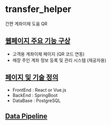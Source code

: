 # transfer_helper

간편 계좌이체 도움 QR

## [웹페이지 주요 기능 구상](./planning.md)

* 고객용 계좌이체 페이지 (QR 코드 연동)
* 매장 주인 계좌 정보 등록 및 관리 시스템 (제공자용)

## [페이지 및 기술 정의](./tech.md)

* FrontEnd : React or Vue.js
* BackEnd : SpringBoot
* DataBase : PostgreSQL

## [Data Pipeline](./pipeline.md)


